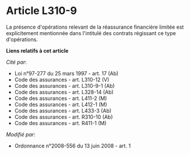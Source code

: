 # Article L310-9

La présence d'opérations relevant de la réassurance financière limitée est explicitement mentionnée dans l'intitulé des
contrats régissant ce type d'opérations.

**Liens relatifs à cet article**

_Cité par_:

  - Loi n°97-277 du 25 mars 1997 - art. 17 (Ab)
  - Code des assurances - art. L310-12 (V)
  - Code des assurances - art. L310-9-1 (Ab)
  - Code des assurances - art. L328-14 (Ab)
  - Code des assurances - art. L411-2 (M)
  - Code des assurances - art. L412-1 (M)
  - Code des assurances - art. L433-3 (Ab)
  - Code des assurances - art. R310-10 (Ab)
  - Code des assurances - art. R411-1 (M)

_Modifié par_:

  - Ordonnance n°2008-556 du 13 juin 2008 - art. 1
